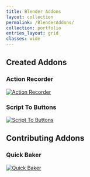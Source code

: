 ```yaml
---
title: Blender Addons
layout: collection
permalink: /BlenderAddons/
collection: portfolio
entries_layout: grid
classes: wide
---
```


## Created Addons

### Action Recorder

[![Action Recorder](images/ActRec.png)](ActionRecorder.html)

### Script To Buttons

[![Script To Buttons](images/ScriptToButton.png)](ScriptToButton.html)

## Contributing Addons

### Quick Baker

[![Quick Baker](images/Quick%20Baker.png)](https://blendermarket.com/products/quick-baker)
